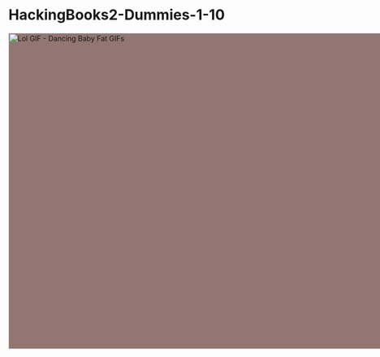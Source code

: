 # HackingBooks2-Dummies-1-10
<img src="https://media.giphy.com/media/5xrkJe3IJKSze/giphy.gif" alt="Lol GIF - Dancing 
Baby Fat GIFs" style="max-width: 833px; background-color: rgb(145, 118, 113);" height="622.9391304347826" width="833">
